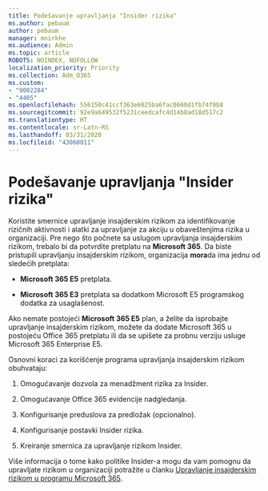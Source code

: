 ```yaml
---
title: Podešavanje upravljanja "Insider rizika"
ms.author: pebaum
author: pebaum
manager: mnirkhe
ms.audience: Admin
ms.topic: article
ROBOTS: NOINDEX, NOFOLLOW
localization_priority: Priority
ms.collection: Adm_O365
ms.custom:
- "9002284"
- "4405"
ms.openlocfilehash: 556150c41ccf363e6025ba6fac0660d1fb74f9b8
ms.sourcegitcommit: 92e9a649532f5231ceedcafc4d14b8ad18d517c2
ms.translationtype: HT
ms.contentlocale: sr-Latn-RS
ms.lasthandoff: 03/31/2020
ms.locfileid: "43060011"
---
```

# <a name="set-up-insider-risk-management"></a>Podešavanje upravljanja "Insider rizika"

Koristite smernice upravljanje insajderskim rizikom za identifikovanje rizičnih aktivnosti i alatki za upravljanje za akciju u obaveštenjima rizika u organizaciji. Pre nego što počnete sa uslugom upravljanja insajderskim rizikom, trebalo bi da potvrdite pretplatu na **Microsoft 365**. Da biste pristupili upravljanju insajderskim rizikom, organizacija **mora**da ima jednu od sledećih pretplata:

- **Microsoft 365 E5** pretplata.

- **Microsoft 365 E3** pretplata sa dodatkom Microsoft E5 programskog dodatka za usaglašenost.

Ako nemate postojeći **Microsoft 365 E5** plan, a želite da isprobajte upravljanje insajderskim rizikom, možete da dodate Microsoft 365 u postojeću Office 365 pretplatu ili da se upišete za probnu verziju usluge Microsoft 365 Enterprise E5.

Osnovni koraci za korišćenje programa upravljanja insajderskim rizikom obuhvataju:

1. Omogućavanje dozvola za menadžment rizika za Insider.

2. Omogućavanje Office 365 evidencije nadgledanja.

3. Konfigurisanje preduslova za predložak (opcionalno).

4. Konfigurisanje postavki Insider rizika.

5. Kreiranje smernica za upravljanje rizikom Insider.

Više informacija o tome kako politike Insider-a mogu da vam pomognu da upravljate rizikom u organizaciji potražite u članku [Upravljanje insajderskim rizikom u programu Microsoft 365](https://go.microsoft.com/fwlink/?linkid=2123907).
